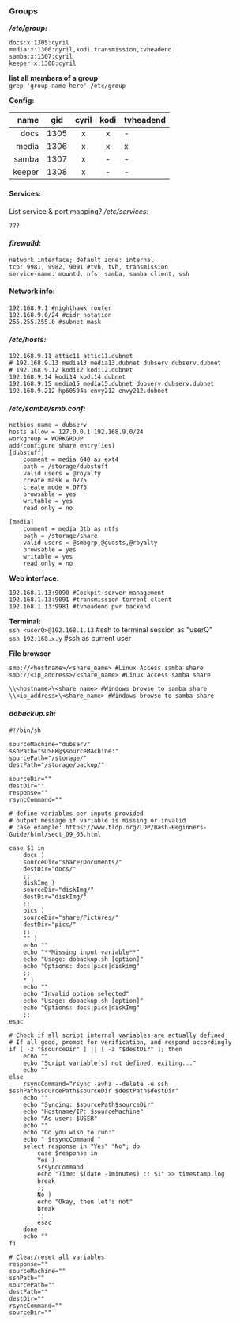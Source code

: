 ### Groups
**_/etc/group:_**  
```
docs:x:1305:cyril
media:x:1306:cyril,kodi,transmission,tvheadend
samba:x:1307:cyril
keeper:x:1308:cyril
```

**list all members of a group**  
`grep 'group-name-here' /etc/group`  

**Config:**

name | gid | cyril | kodi | tvheadend
---:	|:---:|:---:|:---:|---
docs | 1305 | x | x | -
media | 1306 | x | x | x
samba | 1307 | x | - | -
keeper	| 1308 | x | - | -

#### Services:
List service & port mapping?
_/etc/services:_
```
???  
```
#### _firewalld:_  
```
network interface; default zone: internal  
tcp: 9981, 9982, 9091 #tvh, tvh, transmission  
service-name: mountd, nfs, samba, samba client, ssh  
```
#### Network info:
```
192.168.9.1 #nighthawk router  
192.168.9.0/24 #cidr notation  
255.255.255.0 #subnet mask  
```
#### _/etc/hosts:_
```
192.168.9.11 attic11 attic11.dubnet  
# 192.168.9.13 media13 media13.dubnet dubserv dubserv.dubnet  
# 192.168.9.12 kodi12 kodi12.dubnet  
192.168.9.14 kodi14 kodi14.dubnet  
192.168.9.15 media15 media15.dubnet dubserv dubserv.dubnet
192.168.9.212 hp60504a envy212 envy212.dubnet  
```
#### _/etc/samba/smb.conf:_  
```
netbios name = dubserv
hosts allow = 127.0.0.1 192.168.9.0/24
workgroup = WORKGROUP
add/configure share entry(ies)
[dubstuff]
    comment = media 640 as ext4
    path = /storage/dubstuff
    valid users = @royalty
    create mask = 0775
    create mode = 0775
    browsable = yes
    writable = yes
    read only = no

[media]
    comment = media 3tb as ntfs
    path = /storage/share
    valid users = @smbgrp,@guests,@royalty
    browsable = yes
    writable = yes
    read only = no
```

**Web interface:**  
```
192.168.1.13:9090 #Cockpit server management
192.168.1.13:9091 #transmission torrent client
192.168.1.13:9981 #tvheadend pvr backend
```

**Terminal:**  
`ssh <userQ>@192.168.1.13` #ssh to terminal session as "userQ"  
`ssh 192.168.x.y` #ssh as current user

**File browser**  
```
smb://<hostname>/<share_name> #Linux Access samba share
smb://<ip_address>/<share_name> #Linux Access samba share

\\<hostname>\<share_name> #Windows browse to samba share
\\<ip_address>\<share_name> #Windows browse to samba share
```

#### _dobackup.sh:_
```
#!/bin/sh

sourceMachine="dubserv"
sshPath="$USER@$sourceMachine:"
sourcePath="/storage/"
destPath="/storage/backup/"

sourceDir=""
destDir=""
response=""
rsyncCommand=""

# define variables per inputs provided
# output message if variable is missing or invalid
# case example: https://www.tldp.org/LDP/Bash-Beginners-Guide/html/sect_09_05.html

case $1 in
	docs )
	sourceDir="share/Documents/"
	destDir="docs/"
	;;
	diskImg )
	sourceDir="diskImg/"
	destDir="diskImg/"
	;;
	pics )
	sourceDir="share/Pictures/"
	destDir="pics/"
	;;
	"" )
	echo ""
	echo "**Missing input variable**"
	echo "Usage: dobackup.sh [option]"
	echo "Options: docs|pics|diskimg"
	;;
	* )
	echo ""
	echo "Invalid option selected"
	echo "Usage: dobackup.sh [option]"
	echo "Options: docs|pics|diskImg"
	;;
esac

# Check if all script internal variables are actually defined
# If all good, prompt for verification, and respond accordingly
if [ -z "$sourceDir" ] || [ -z "$destDir" ]; then
	echo ""
	echo "Script variable(s) not defined, exiting..."
	echo ""
else
	rsyncCommand="rsync -avhz --delete -e ssh $sshPath$sourcePath$sourceDir	$destPath$destDir"
	echo ""
	echo "Syncing: $sourcePath$sourceDir"
	echo "Hostname/IP: $sourceMachine"
	echo "As user: $USER"
	echo ""
	echo "Do you wish to run:"
	echo " $rsyncCommand "
	select response in "Yes" "No"; do
	    case $response in
		Yes )
		$rsyncCommand
		echo "Time: $(date -Iminutes) :: $1" >> timestamp.log
		break
		;;
		No )
		echo "Okay, then let's not"
		break
		;;
	    esac
	done
	echo ""
fi

# Clear/reset all variables
response=""
sourceMachine=""
sshPath=""
sourcePath=""
destPath=""
destDir=""
rsyncCommand=""
sourceDir=""
```

